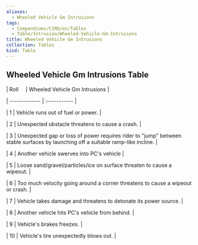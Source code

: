 ```yaml
---
aliases:
  - Wheeled Vehicle Gm Intrusions
tags:
  - Compendiums/CSRD/en/Tables
  - Table/Intrusion/Wheeled-Vehicle-Gm-Intrusions
title: Wheeled Vehicle Gm Intrusions
collection: Tables
kind: Table
---
```

## Wheeled Vehicle Gm Intrusions Table  
|  Roll &nbsp; &nbsp; | Wheeled Vehicle Gm Intrusions  |  
| ------------- | :----------- |  
| 1 | Vehicle runs out of fuel or power. |  
| 2 | Unexpected obstacle threatens to cause a crash. |  
| 3 | Unexpected gap or loss of power requires rider to "jump" between stable surfaces by launching off a suitable ramp-like incline. |  
| 4 | Another vehicle swerves into PC's vehicle |  
| 5 | Loose sand/gravel/particles/ice on surface threaten to cause a wipeout. |  
| 6 | Too much velocity going around a corner threatens to cause a wipeout or crash. |  
| 7 | Vehicle takes damage and threatens to detonate its power source. |  
| 8 | Another vehicle hits PC's vehicle from behind. |  
| 9 | Vehicle's brakes freezes. |  
| 10 | Vehicle's tire unexpectedly blows out. |